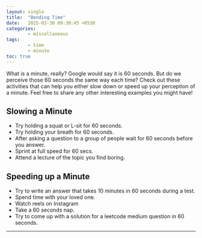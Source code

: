 ```yaml
---
layout: single
title:  "Bending Time"
date:   2025-03-30 09:30:45 +0530
categories: 
        - miscellaneous
tags: 
        - time
        - minute
toc: true
---
```

What is a minute, really? Google would say it is 60 seconds. But do we perceive those 60 seconds the same way each time?  Check out these activities that can help you either slow down or speed up your perception of a minute. Feel free to share any other interesting examples you might have!

## Slowing a Minute

- Try holding a squat or L-sit for 60 seconds.
- Try holding your breath for 60 seconds.
- After asking a question to a group of people wait for 60 seconds before you answer.
- Sprint at full speed for 60 secs.
- Attend a lecture of the topic you find boring.

## Speeding up a Minute
- Try to write an answer that takes 10 minutes in 60 seconds during a test.
- Spend time with your loved one.
- Watch reels on Instagram
- Take a 60 seconds nap.
- Try to come up with a solution for a leetcode medium question in 60 seconds.

---